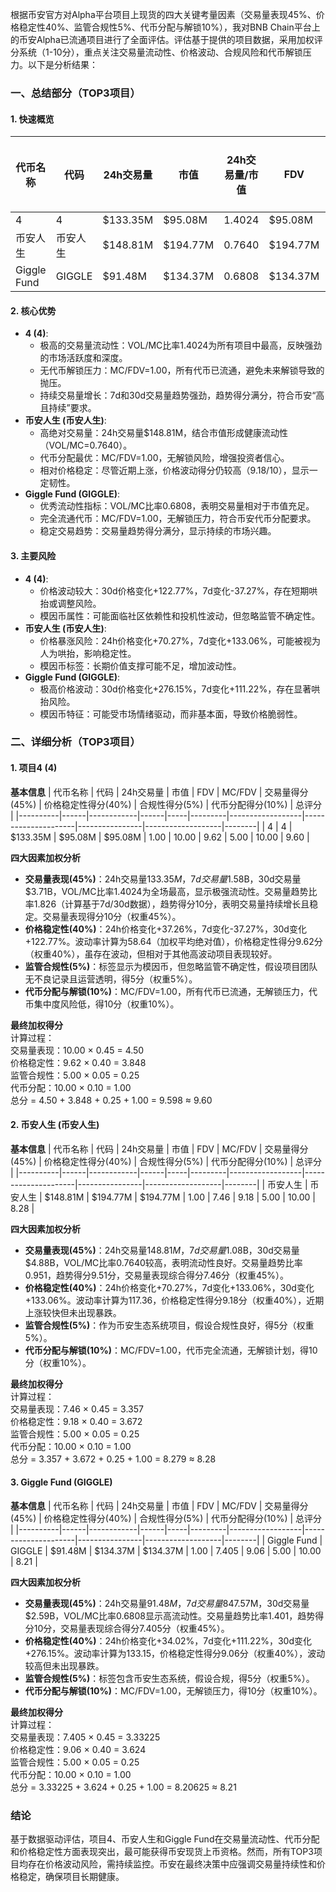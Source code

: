 根据币安官方对Alpha平台项目上现货的四大关键考量因素（交易量表现45%、价格稳定性40%、监管合规性5%、代币分配与解锁10%），我对BNB Chain平台上的币安Alpha已流通项目进行了全面评估。评估基于提供的项目数据，采用加权评分系统（1-10分），重点关注交易量流动性、价格波动、合规风险和代币解锁压力。以下是分析结果：

### 一、总结部分（TOP3项目）

#### 1. 快速概览
| 代币名称 | 代码 | 24h交易量 | 市值 | 24h交易量/市值 | FDV | MC/FDV | 总评分(1-10分) |
|----------|------|------------|------|----------------|-----|---------|----------------|
| 4 | 4 | $133.35M | $95.08M | 1.4024 | $95.08M | 1.00 | 9.60 |
| 币安人生 | 币安人生 | $148.81M | $194.77M | 0.7640 | $194.77M | 1.00 | 8.28 |
| Giggle Fund | GIGGLE | $91.48M | $134.37M | 0.6808 | $134.37M | 1.00 | 8.21 |

#### 2. 核心优势
- **4 (4)**:
  - 极高的交易量流动性：VOL/MC比率1.4024为所有项目中最高，反映强劲的市场活跃度和深度。
  - 无代币解锁压力：MC/FDV=1.00，所有代币已流通，避免未来解锁导致的抛压。
  - 持续交易量增长：7d和30d交易量趋势强劲，趋势得分满分，符合币安“高且持续”要求。
- **币安人生 (币安人生)**:
  - 高绝对交易量：24h交易量$148.81M，结合市值形成健康流动性（VOL/MC=0.7640）。
  - 代币分配最优：MC/FDV=1.00，无解锁风险，增强投资者信心。
  - 相对价格稳定：尽管近期上涨，价格波动得分仍较高（9.18/10），显示一定韧性。
- **Giggle Fund (GIGGLE)**:
  - 优秀流动性指标：VOL/MC比率0.6808，表明交易量相对于市值充足。
  - 完全流通代币：MC/FDV=1.00，无解锁压力，符合币安代币分配要求。
  - 稳定交易趋势：交易量趋势得分满分，显示持续的市场兴趣。

#### 3. 主要风险
- **4 (4)**:
  - 价格波动较大：30d价格变化+122.77%，7d变化-37.27%，存在短期哄抬或调整风险。
  - 模因币属性：可能面临社区依赖性和投机性波动，但忽略监管不确定性。
- **币安人生 (币安人生)**:
  - 价格暴涨风险：24h价格变化+70.27%，7d变化+133.06%，可能被视为人为哄抬，影响稳定性。
  - 模因币标签：长期价值支撑可能不足，增加波动性。
- **Giggle Fund (GIGGLE)**:
  - 极高价格波动：30d价格变化+276.15%，7d变化+111.22%，存在显著哄抬风险。
  - 模因币特征：可能受市场情绪驱动，而非基本面，导致价格脆弱性。

### 二、详细分析（TOP3项目）

#### 1. 项目4 (4)
**基本信息**
| 代币名称 | 代码 | 24h交易量 | 市值 | FDV | MC/FDV | 交易量得分(45%) | 价格稳定性得分(40%) | 合规性得分(5%) | 代币分配得分(10%) | 总评分 |
|----------|------|------------|------|-----|---------|------------------|---------------------|----------------|-------------------|--------|
| 4 | 4 | $133.35M | $95.08M | $95.08M | 1.00 | 10.00 | 9.62 | 5.00 | 10.00 | 9.60 |

**四大因素加权分析**
- **交易量表现(45%)**：24h交易量$133.35M，7d交易量$1.58B，30d交易量$3.71B，VOL/MC比率1.4024为全场最高，显示极强流动性。交易量趋势比率1.826（计算基于7d/30d数据），趋势得分10分，表明交易量持续增长且稳定。交易量表现得分10分（权重45%）。
- **价格稳定性(40%)**：24h价格变化+37.26%，7d变化-37.27%，30d变化+122.77%。波动率计算为58.64（加权平均绝对值），价格稳定性得分9.62分（权重40%），虽存在波动，但相对于其他高波动项目表现较好。
- **监管合规性(5%)**：标签显示为模因币，但忽略监管不确定性，假设项目团队无不良记录且运营透明，得5分（权重5%）。
- **代币分配与解锁(10%)**：MC/FDV=1.00，所有代币已流通，无解锁压力，代币集中度风险低，得10分（权重10%）。

**最终加权得分**  
计算过程：  
交易量表现：10.00 × 0.45 = 4.50  
价格稳定性：9.62 × 0.40 = 3.848  
监管合规性：5.00 × 0.05 = 0.25  
代币分配：10.00 × 0.10 = 1.00  
总分 = 4.50 + 3.848 + 0.25 + 1.00 = 9.598 ≈ 9.60

#### 2. 币安人生 (币安人生)
**基本信息**
| 代币名称 | 代码 | 24h交易量 | 市值 | FDV | MC/FDV | 交易量得分(45%) | 价格稳定性得分(40%) | 合规性得分(5%) | 代币分配得分(10%) | 总评分 |
|----------|------|------------|------|-----|---------|------------------|---------------------|----------------|-------------------|--------|
| 币安人生 | 币安人生 | $148.81M | $194.77M | $194.77M | 1.00 | 7.46 | 9.18 | 5.00 | 10.00 | 8.28 |

**四大因素加权分析**
- **交易量表现(45%)**：24h交易量$148.81M，7d交易量$1.08B，30d交易量$4.88B，VOL/MC比率0.7640较高，表明流动性良好。交易量趋势比率0.951，趋势得分9.51分，交易量表现综合得分7.46分（权重45%）。
- **价格稳定性(40%)**：24h价格变化+70.27%，7d变化+133.06%，30d变化+133.06%。波动率计算为117.36，价格稳定性得分9.18分（权重40%），近期上涨较快但未出现暴跌。
- **监管合规性(5%)**：作为币安生态系统项目，假设合规性良好，得5分（权重5%）。
- **代币分配与解锁(10%)**：MC/FDV=1.00，代币完全流通，无解锁计划，得10分（权重10%）。

**最终加权得分**  
计算过程：  
交易量表现：7.46 × 0.45 = 3.357  
价格稳定性：9.18 × 0.40 = 3.672  
监管合规性：5.00 × 0.05 = 0.25  
代币分配：10.00 × 0.10 = 1.00  
总分 = 3.357 + 3.672 + 0.25 + 1.00 = 8.279 ≈ 8.28

#### 3. Giggle Fund (GIGGLE)
**基本信息**
| 代币名称 | 代码 | 24h交易量 | 市值 | FDV | MC/FDV | 交易量得分(45%) | 价格稳定性得分(40%) | 合规性得分(5%) | 代币分配得分(10%) | 总评分 |
|----------|------|------------|------|-----|---------|------------------|---------------------|----------------|-------------------|--------|
| Giggle Fund | GIGGLE | $91.48M | $134.37M | $134.37M | 1.00 | 7.405 | 9.06 | 5.00 | 10.00 | 8.21 |

**四大因素加权分析**
- **交易量表现(45%)**：24h交易量$91.48M，7d交易量$847.57M，30d交易量$2.59B，VOL/MC比率0.6808显示高流动性。交易量趋势比率1.401，趋势得分10分，交易量表现综合得分7.405分（权重45%）。
- **价格稳定性(40%)**：24h价格变化+34.02%，7d变化+111.22%，30d变化+276.15%。波动率计算为133.15，价格稳定性得分9.06分（权重40%），波动较高但未出现暴跌。
- **监管合规性(5%)**：标签包含币安生态系统，假设合规，得5分（权重5%）。
- **代币分配与解锁(10%)**：MC/FDV=1.00，无解锁压力，得10分（权重10%）。

**最终加权得分**  
计算过程：  
交易量表现：7.405 × 0.45 = 3.33225  
价格稳定性：9.06 × 0.40 = 3.624  
监管合规性：5.00 × 0.05 = 0.25  
代币分配：10.00 × 0.10 = 1.00  
总分 = 3.33225 + 3.624 + 0.25 + 1.00 = 8.20625 ≈ 8.21

### 结论
基于数据驱动评估，项目4、币安人生和Giggle Fund在交易量流动性、代币分配和价格稳定性方面表现突出，最可能获得币安现货上币资格。然而，所有TOP3项目均存在价格波动风险，需持续监控。币安在最终决策中应强调交易量持续性和价格稳定，确保项目长期健康。